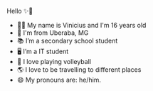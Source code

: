 Hello ✨💜

- 🧑🏻 My name is Vinicius and I'm 16 years old
- 📍 I'm from Uberaba, MG
- 📚 I’m a secondary school student
- 🖥️ I’m a IT student
- 🏐 I love playing volleyball
- 🌎 I love to be travelling to different places
- 😄 My pronouns are: he/him.
